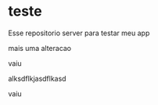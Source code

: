 # teste
Esse repositorio server para testar meu app

mais uma alteracao

vaiu

alksdflkjasdflkasd

vaiu
